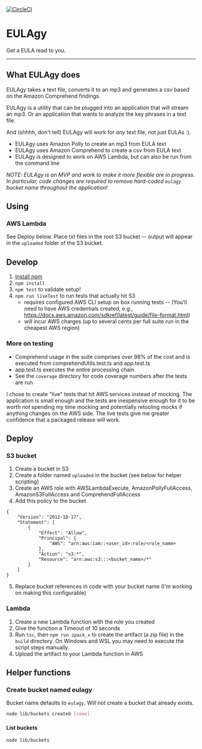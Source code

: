 [![CircleCI](https://circleci.com/gh/eebbesen/eulagy.svg?style=svg)](https://circleci.com/gh/eebbesen/eulagy)

# EULAgy
Get a EULA read to you.

-----
## What EULAgy does
EULAgy takes a text file, converts it to an mp3 and generates a csv based on the Amazon Comprehend findings.

EULAgy is a utility that can be plugged into an application that will stream an mp3. Or an application that wants to analyze the key phrases in a text file.

And (shhhh, don't tell) EULAgy will work for _any_ text file, not just EULAs :).


* EULAgy uses Amazon Polly to create an mp3 from EULA text
* EULAgy uses Amazon Comprehend to create a csv from EULA text
* EULAgy is designed to work on AWS Lambda, but can also be run from the command line

*NOTE: EULAgy is an MVP and work to make it more flexible are in progress.*
*In particular, code changes are required to remove hard-coded `eulagy` bucket name throughout the application!*

## Using
### AWS Lambda
See Deploy below. Place txt files in the root S3 bucket -- output will appear in the `uploaded` folder of the S3 bucket.

## Develop
1. [Install npm](https://www.npmjs.com/get-npm)
1. `npm install`
1. `npm test` to validate setup! 
1. `npm run liveTest` to run tests that actually hit S3
    * requires configured AWS CLI setup on box running tests -- (You'll need to have AWS credentials created, e.g., https://docs.aws.amazon.com/sdkref/latest/guide/file-format.html)
    * will incur AWS charges (up to several cents per full suite run in the cheapest AWS region)

### More on testing
* Comprehend usage in the suite comprises over 98% of the cost and is executed from comprehendUtils.test.ts and app.test.ts
* app.test.ts executes the entire processing chain
* See the `coverage` directory for code coverage numbers after the tests are run

I chose to create "live" tests that hit AWS services instead of mocking.
The application is small enough and the tests are inexpensive enough for it to be worth _not_ spending my time mocking and potentially retooling mocks if anything changes on the AWS side. The live tests give me greater confidence that a packaged release will work.

## Deploy
### S3 bucket
1. Create a bucket in S3
1. Create a folder named `uploaded` in the bucket (see below for helper scripting)
1. Create an AWS role with AWSLambdaExecute, AmazonPollyFullAccess, AmazonS3FullAccess and ComprehendFullAccess
1. Add this policy to the bucket
```
{
    "Version": "2012-10-17",
    "Statement": [
        {
            "Effect": "Allow",
            "Principal": {
                "AWS": "arn:aws:iam::<user_id>:role/<role_name>
            },
            "Action": "s3:*",
            "Resource": "arn:aws:s3:::<bucket_name>/*"
        }
    ]
}
```
5. Replace bucket references in code with your bucket name (I'm working on making this configurable)

### Lambda
1. Create a new Lambda function with the role you created
1. Give the function a Timeout of 10 seconds
1. Run `tsc`, then `npm run zpack_x` to create the artifact (a zip file) in the `build` directory. On Windows and WSL you may need to execute the script steps manually.
1. Upload the artifact to your Lambda function in AWS


## Helper functions
### Create bucket named eulagy
Bucket name defaults to `eulagy`. Will not create a bucket that already exists.
```bash
node lib/buckets createb [name]
```

#### List buckets
```bash
node lib/buckets
```
